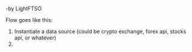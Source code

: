 -by LightFTSO

Flow goes like this:

1. Instantiate a data source (could be crypto exchange, forex api, stocks api, or whatever)
2.